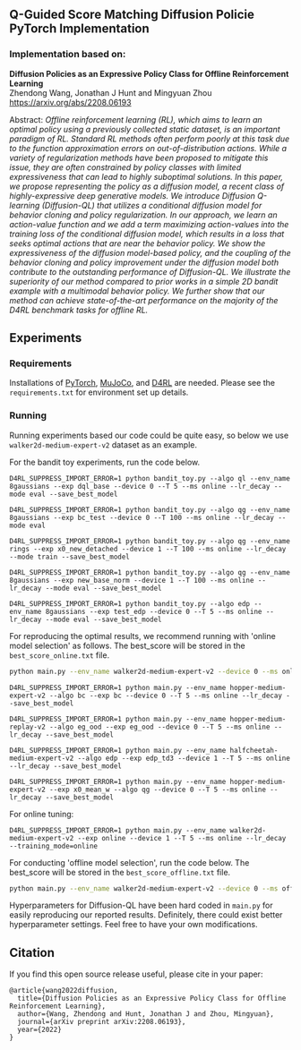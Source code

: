 ## Q-Guided Score Matching Diffusion Policie PyTorch Implementation
### Implementation based on:

**Diffusion Policies as an Expressive Policy Class for Offline Reinforcement Learning**<br>
Zhendong Wang, Jonathan J Hunt and Mingyuan Zhou <br>
https://arxiv.org/abs/2208.06193 <br>

Abstract: *Offline reinforcement learning (RL), which aims to learn an optimal policy using a previously collected static dataset,
is an important paradigm of RL. Standard RL methods often perform poorly at this task due to the function approximation errors on
out-of-distribution actions. While a variety of regularization methods have been proposed to mitigate this issue, they are often
constrained by policy classes with limited expressiveness that can lead to highly suboptimal solutions. In this paper, we propose
representing the policy as a diffusion model, a recent class of highly-expressive deep generative models. We introduce Diffusion
Q-learning (Diffusion-QL) that utilizes a conditional diffusion model for behavior cloning and policy regularization. 
In our approach, we learn an action-value function and we add a term maximizing action-values into the training loss of the conditional diffusion model,
which results in a loss that seeks optimal actions that are near the behavior policy. We show the expressiveness of the diffusion model-based policy,
and the coupling of the behavior cloning and policy improvement under the diffusion model both contribute to the outstanding performance of Diffusion-QL.
We illustrate the superiority of our method compared to prior works in a simple 2D bandit example with a multimodal behavior policy.
We further show that our method can achieve state-of-the-art performance on the majority of the D4RL benchmark tasks for offline RL.*

## Experiments

### Requirements
Installations of [PyTorch](https://pytorch.org/), [MuJoCo](https://github.com/deepmind/mujoco), and [D4RL](https://github.com/Farama-Foundation/D4RL) are needed. Please see the ``requirements.txt`` for environment set up details.

### Running
Running experiments based our code could be quite easy, so below we use `walker2d-medium-expert-v2` dataset as an example. 

For the bandit toy experiments, run the code below. 
```
D4RL_SUPPRESS_IMPORT_ERROR=1 python bandit_toy.py --algo ql --env_name 8gaussians --exp dql_base --device 0 --T 5 --ms online --lr_decay --mode eval --save_best_model

D4RL_SUPPRESS_IMPORT_ERROR=1 python bandit_toy.py --algo qg --env_name 8gaussians --exp bc_test --device 0 --T 100 --ms online --lr_decay --mode eval

D4RL_SUPPRESS_IMPORT_ERROR=1 python bandit_toy.py --algo qg --env_name rings --exp x0_new_detached --device 1 --T 100 --ms online --lr_decay --mode train --save_best_model

D4RL_SUPPRESS_IMPORT_ERROR=1 python bandit_toy.py --algo qg --env_name 8gaussians --exp new_base_norm --device 1 --T 100 --ms online --lr_decay --mode eval --save_best_model

D4RL_SUPPRESS_IMPORT_ERROR=1 python bandit_toy.py --algo edp --env_name 8gaussians --exp test_edp --device 0 --T 5 --ms online --lr_decay --mode eval --save_best_model
```

For reproducing the optimal results, we recommend running with 'online model selection' as follows. 
The best_score will be stored in the `best_score_online.txt` file.
```.bash
python main.py --env_name walker2d-medium-expert-v2 --device 0 --ms online --lr_decay
```
```
D4RL_SUPPRESS_IMPORT_ERROR=1 python main.py --env_name hopper-medium-expert-v2 --algo bc --exp bc --device 0 --T 5 --ms online --lr_decay --save_best_model

D4RL_SUPPRESS_IMPORT_ERROR=1 python main.py --env_name hopper-medium-replay-v2 --algo eg_ood --exp eg_ood --device 0 --T 5 --ms online --lr_decay --save_best_model

D4RL_SUPPRESS_IMPORT_ERROR=1 python main.py --env_name halfcheetah-medium-expert-v2 --algo edp --exp edp_td3 --device 1 --T 5 --ms online --lr_decay --save_best_model

D4RL_SUPPRESS_IMPORT_ERROR=1 python main.py --env_name hopper-medium-expert-v2 --exp x0_mean_w --algo qg --device 0 --T 5 --ms online --lr_decay --save_best_model
```
For online tuning:
```
D4RL_SUPPRESS_IMPORT_ERROR=1 python main.py --env_name walker2d-medium-expert-v2 --exp online --device 1 --T 5 --ms online --lr_decay --training_mode=online
```
For conducting 'offline model selection', run the code below. The best_score will be stored in the `best_score_offline.txt` file.
```.bash
python main.py --env_name walker2d-medium-expert-v2 --device 0 --ms offline --lr_decay --early_stop
```

Hyperparameters for Diffusion-QL have been hard coded in `main.py` for easily reproducing our reported results. 
Definitely, there could exist better hyperparameter settings. Feel free to have your own modifications. 

## Citation

If you find this open source release useful, please cite in your paper:
```
@article{wang2022diffusion,
  title={Diffusion Policies as an Expressive Policy Class for Offline Reinforcement Learning},
  author={Wang, Zhendong and Hunt, Jonathan J and Zhou, Mingyuan},
  journal={arXiv preprint arXiv:2208.06193},
  year={2022}
}
```

